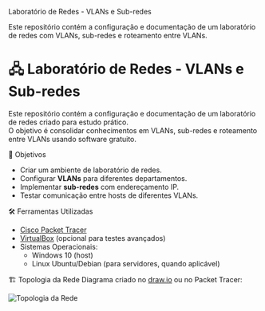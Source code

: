 Laboratório de Redes - VLANs e Sub-redes

Este repositório contém a configuração e documentação de um laboratório de redes com VLANs, sub-redes e roteamento entre VLANs.
# 🖧 Laboratório de Redes - VLANs e Sub-redes

Este repositório contém a configuração e documentação de um laboratório de redes criado para estudo prático.  
O objetivo é consolidar conhecimentos em VLANs, sub-redes e roteamento entre VLANs usando software gratuito.

🔹 Objetivos
- Criar um ambiente de laboratório de redes.
- Configurar **VLANs** para diferentes departamentos.
- Implementar **sub-redes** com endereçamento IP.
- Testar comunicação entre hosts de diferentes VLANs.



🛠️ Ferramentas Utilizadas
- [Cisco Packet Tracer](https://www.netacad.com/courses/packet-tracer)  
- [VirtualBox](https://www.virtualbox.org/) (opcional para testes avançados)  
- Sistemas Operacionais:  
  - Windows 10 (host)  
  - Linux Ubuntu/Debian (para servidores, quando aplicável)

🏗️ Topologia da Rede
Diagrama criado no [draw.io](https://app.diagrams.net/) ou no Packet Tracer:  

![Topologia da Rede](docs/topologia.png)

